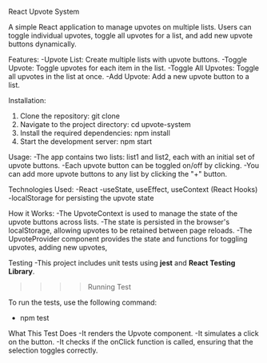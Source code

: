 React Upvote System

A simple React application to manage upvotes on multiple lists. Users can toggle individual upvotes, toggle all upvotes for a list, and add new upvote buttons dynamically.

Features: 
-Upvote List: Create multiple lists with upvote buttons.
-Toggle Upvote: Toggle upvotes for each item in the list.
-Toggle All Upvotes: Toggle all upvotes in the list at once.
-Add Upvote: Add a new upvote button to a list.

Installation:

1. Clone the repository: git clone 
2. Navigate to the project directory: cd upvote-system
3. Install the required dependencies: npm install
4. Start the development server: npm start

Usage:
-The app contains two lists: list1 and list2, each with an initial set of upvote buttons.
-Each upvote button can be toggled on/off by clicking.
-You can add more upvote buttons to any list by clicking the "+" button.

Technologies Used:
-React
-useState, useEffect, useContext (React Hooks)
-localStorage for persisting the upvote state

How it Works:
-The UpvoteContext is used to manage the state of the upvote buttons across lists.
-The state is persisted in the browser's localStorage, allowing upvotes to be retained between page reloads.
-The UpvoteProvider component provides the state and functions for toggling upvotes, adding new upvotes, 

Testing
-This project includes unit tests using **jest** and **React Testing Library**.

>>>> Running Test

To run the tests, use the following command:

- npm test

What This Test Does
-It renders the Upvote component.
-It simulates a click on the button.
-It checks if the onClick function is called, ensuring that the selection toggles correctly.

